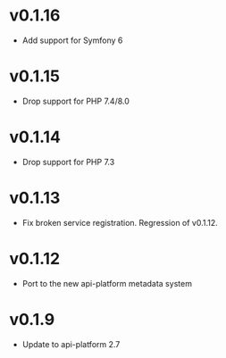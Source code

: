# v0.1.16

* Add support for Symfony 6

# v0.1.15

* Drop support for PHP 7.4/8.0

# v0.1.14

* Drop support for PHP 7.3

# v0.1.13

* Fix broken service registration. Regression of v0.1.12.

# v0.1.12

* Port to the new api-platform metadata system

# v0.1.9

* Update to api-platform 2.7
